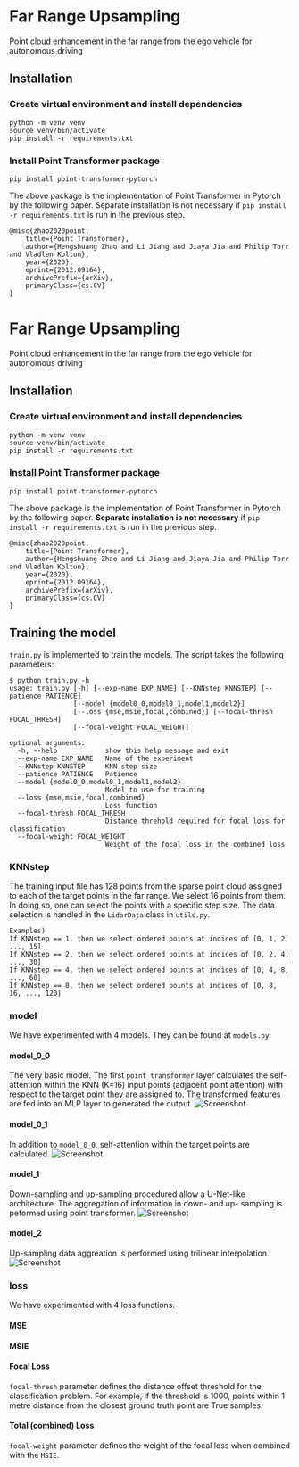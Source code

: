 # Far Range Upsampling
Point cloud enhancement in the far range from the ego vehicle for autonomous driving

## Installation
### Create virtual environment and install dependencies
```
python -m venv venv
source venv/bin/activate
pip install -r requirements.txt
```
### Install Point Transformer package
```
pip install point-transformer-pytorch
```
The above package is the implementation of Point Transformer in Pytorch by the following paper. Separate installation is not necessary if `pip install -r requirements.txt` is run in the previous step.
```
@misc{zhao2020point,
    title={Point Transformer}, 
    author={Hengshuang Zhao and Li Jiang and Jiaya Jia and Philip Torr and Vladlen Koltun},
    year={2020},
    eprint={2012.09164},
    archivePrefix={arXiv},
    primaryClass={cs.CV}
}
```
# Far Range Upsampling
Point cloud enhancement in the far range from the ego vehicle for autonomous driving

## Installation
### Create virtual environment and install dependencies
```
python -m venv venv
source venv/bin/activate
pip install -r requirements.txt
```
### Install Point Transformer package
```
pip install point-transformer-pytorch
```
The above package is the implementation of Point Transformer in Pytorch by the following paper. **Separate installation is not necessary** if `pip install -r requirements.txt` is run in the previous step.
```
@misc{zhao2020point,
    title={Point Transformer}, 
    author={Hengshuang Zhao and Li Jiang and Jiaya Jia and Philip Torr and Vladlen Koltun},
    year={2020},
    eprint={2012.09164},
    archivePrefix={arXiv},
    primaryClass={cs.CV}
}
```
## Training the model
`train.py` is implemented to train the models. The script takes the following parameters:
```
$ python train.py -h
usage: train.py [-h] [--exp-name EXP_NAME] [--KNNstep KNNSTEP] [--patience PATIENCE]
                [--model {model0_0,model0_1,model1,model2}]
                [--loss {mse,msie,focal,combined}] [--focal-thresh FOCAL_THRESH]
                [--focal-weight FOCAL_WEIGHT]

optional arguments:
  -h, --help            show this help message and exit
  --exp-name EXP_NAME   Name of the experiment
  --KNNstep KNNSTEP     KNN step size
  --patience PATIENCE   Patience
  --model {model0_0,model0_1,model1,model2}
                        Model to use for training
  --loss {mse,msie,focal,combined}
                        Loss function
  --focal-thresh FOCAL_THRESH
                        Distance threhold required for focal loss for classification
  --focal-weight FOCAL_WEIGHT
                        Weight of the focal loss in the combined loss

```

### KNNstep
The training input file has 128 points from the sparse point cloud assigned to each of the target points in the far range. We select 16 points from them. In doing so, one can select the points with a specific step size. The data selection is handled in the `LidarData` class in `utils.py`.
```
Examples)
If KNNstep == 1, then we select ordered points at indices of [0, 1, 2, ..., 15]
If KNNstep == 2, then we select ordered points at indices of [0, 2, 4, ..., 30]
If KNNstep == 4, then we select ordered points at indices of [0, 4, 8, ..., 60]
If KNNstep == 8, then we select ordered points at indices of [0, 8, 16, ..., 120]
```

### model
We have experimented with 4 models. They can be found at `models.py`.
#### **model_0_0**
The very basic model. The first `point transformer` layer calculates the self-attention within the KNN (K=16) input points (adjacent point attention) with respect to the target point they are assigned to. The transformed features are fed into an MLP layer to generated the output.
![Screenshot](./images/model_0_0.png)

#### **model_0_1**
In addition to `model_0_0`, self-attention within the target points are calculated.
![Screenshot](./images/model_0_1.png)

#### **model_1**
Down-sampling and up-sampling procedured allow a U-Net-like architecture. The aggregation of information in down- and up- sampling is peformed using point transformer.
![Screenshot](./images/model_1.png)

#### **model_2**
Up-sampling data aggreation is performed using trilinear interpolation.
![Screenshot](./images/model_2.png)


### loss
We have experimented with 4 loss functions.
####  **MSE**

####  **MSIE**

####  **Focal Loss**
`focal-thresh` parameter defines the distance offset threshold for the classification problem. For example, if the threshold is 1000, points within 1 metre distance from the closest ground truth point are True samples.

####  **Total (combined) Loss**
`focal-weight` parameter defines the weight of the focal loss when combined with the `MSIE`.